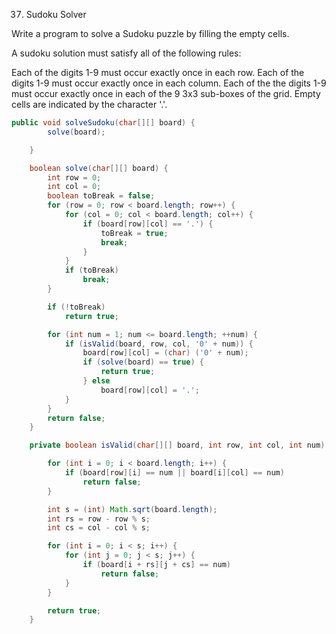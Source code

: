 37. Sudoku Solver

Write a program to solve a Sudoku puzzle by filling the empty cells.

A sudoku solution must satisfy all of the following rules:

Each of the digits 1-9 must occur exactly once in each row.
Each of the digits 1-9 must occur exactly once in each column.
Each of the the digits 1-9 must occur exactly once in each of the 9 3x3 sub-boxes of the grid.
Empty cells are indicated by the character '.'.

````java
public void solveSudoku(char[][] board) {
		solve(board);

	}

	boolean solve(char[][] board) {
		int row = 0;
		int col = 0;
		boolean toBreak = false;
		for (row = 0; row < board.length; row++) {
			for (col = 0; col < board.length; col++) {
				if (board[row][col] == '.') {
					toBreak = true;
					break;
				}
			}
			if (toBreak)
				break;
		}

		if (!toBreak)
			return true;

		for (int num = 1; num <= board.length; ++num) {
			if (isValid(board, row, col, '0' + num)) {
				board[row][col] = (char) ('0' + num);
				if (solve(board) == true) {
					return true;
				} else
					board[row][col] = '.';
			}
		}
		return false;
	}

	private boolean isValid(char[][] board, int row, int col, int num) {

		for (int i = 0; i < board.length; i++) {
			if (board[row][i] == num || board[i][col] == num)
				return false;
		}

		int s = (int) Math.sqrt(board.length);
		int rs = row - row % s;
		int cs = col - col % s;

		for (int i = 0; i < s; i++) {
			for (int j = 0; j < s; j++) {
				if (board[i + rs][j + cs] == num)
					return false;
			}
		}

		return true;
	}
````

